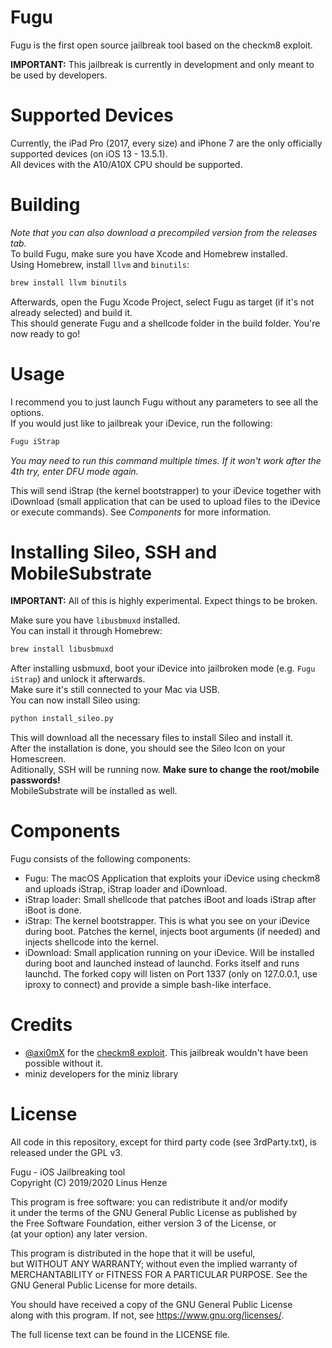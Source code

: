 # Fugu
Fugu is the first open source jailbreak tool based on the checkm8 exploit.  

__IMPORTANT:__ This jailbreak is currently in development and only meant to be used by developers.  

# Supported Devices
Currently, the iPad Pro (2017, every size) and iPhone 7 are the only officially supported devices (on iOS 13 - 13.5.1).  
All devices with the A10/A10X CPU should be supported.  

# Building
_Note that you can also download a precompiled version from the releases tab._  
To build Fugu, make sure you have Xcode and Homebrew installed.  
Using Homebrew, install `llvm` and `binutils`:
```bash
brew install llvm binutils
```
Afterwards, open the Fugu Xcode Project, select Fugu as target (if it's not already selected) and build it.  
This should generate Fugu and a shellcode folder in the build folder. You're now ready to go!

# Usage
I recommend you to just launch Fugu without any parameters to see all the options.  
If you would just like to jailbreak your iDevice, run the following:
```bash
Fugu iStrap
```
_You may need to run this command multiple times. If it won't work after the 4th try, enter DFU mode again._  

This will send iStrap (the kernel bootstrapper) to your iDevice together with iDownload (small application that can be used to upload files to the iDevice or execute commands). See _Components_ for more information.

# Installing Sileo, SSH and MobileSubstrate
__IMPORTANT:__ All of this is highly experimental. Expect things to be broken.  

Make sure you have `libusbmuxd` installed.  
You can install it through Homebrew:
```bash
brew install libusbmuxd
```
After installing usbmuxd, boot your iDevice into jailbroken mode (e.g. `Fugu iStrap`) and unlock it afterwards.  
Make sure it's still connected to your Mac via USB.  
You can now install Sileo using:
```bash
python install_sileo.py
```
This will download all the necessary files to install Sileo and install it.  
After the installation is done, you should see the Sileo Icon on your Homescreen.  
Aditionally, SSH will be running now. __Make sure to change the root/mobile passwords!__  
MobileSubstrate will be installed as well.

# Components
Fugu consists of the following components:
* Fugu: The macOS Application that exploits your iDevice using checkm8 and uploads iStrap, iStrap loader and iDownload.
* iStrap loader: Small shellcode that patches iBoot and loads iStrap after iBoot is done.
* iStrap: The kernel bootstrapper. This is what you see on your iDevice during boot. Patches the kernel, injects boot arguments (if needed) and injects shellcode into the kernel.
* iDownload: Small application running on your iDevice. Will be installed during boot and launched instead of launchd. Forks itself and runs launchd. The forked copy will listen on Port 1337 (only on 127.0.0.1, use iproxy to connect) and provide a simple bash-like interface.

# Credits
* [@axi0mX](https://twitter.com/axi0mx) for the [checkm8 exploit](https://github.com/axi0mX/ipwndfu). This jailbreak wouldn't have been possible without it.
* miniz developers for the miniz library

# License
All code in this repository, except for third party code (see 3rdParty.txt), is released under the GPL v3.  

Fugu - iOS Jailbreaking tool  
Copyright (C) 2019/2020 Linus Henze  

This program is free software: you can redistribute it and/or modify  
it under the terms of the GNU General Public License as published by  
the Free Software Foundation, either version 3 of the License, or  
(at your option) any later version.  

This program is distributed in the hope that it will be useful,  
but WITHOUT ANY WARRANTY; without even the implied warranty of  
MERCHANTABILITY or FITNESS FOR A PARTICULAR PURPOSE.  See the  
GNU General Public License for more details.  

You should have received a copy of the GNU General Public License  
along with this program.  If not, see <https://www.gnu.org/licenses/>.  

The full license text can be found in the LICENSE file.
